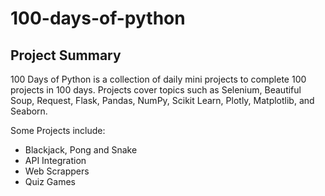 # 100-days-of-python

## Project Summary
100 Days of Python is a collection of daily mini projects to complete 100 projects in 100 days. Projects cover topics such as Selenium, Beautiful Soup, Request, Flask, Pandas, NumPy, Scikit Learn, Plotly, Matplotlib, and Seaborn.

Some Projects include: 
- Blackjack, Pong and Snake
- API Integration
- Web Scrappers
- Quiz Games
